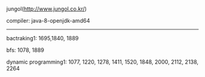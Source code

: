 jungol(http://www.jungol.co.kr/)

compiler: java-8-openjdk-amd64

-----------------------------------------------------------------------------------------------------------------------------------------
 
bactraking1: 1695,1840, 1889

bfs: 1078, 1889

dynamic programming1: 1077, 1220, 1278, 1411, 1520, 1848, 2000, 2112, 2138, 2264
